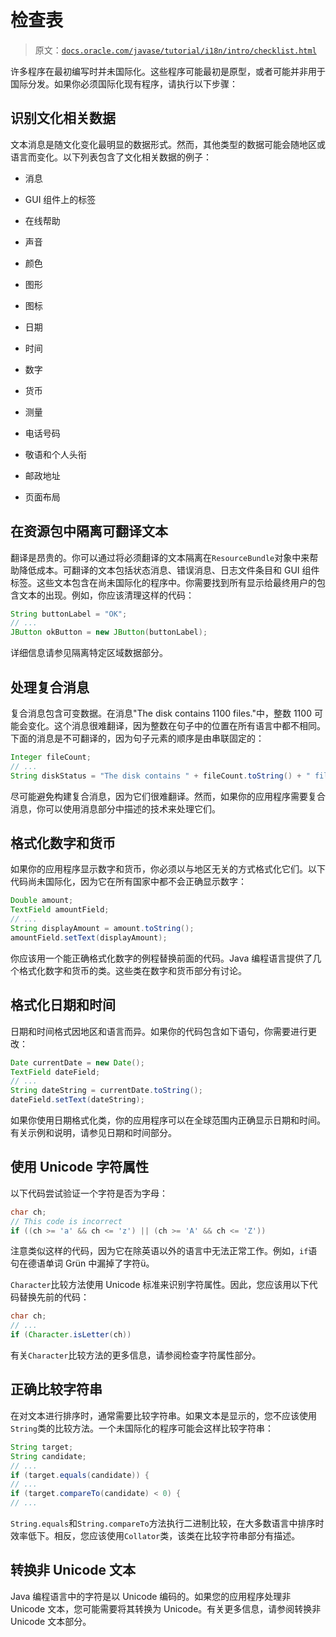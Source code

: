 # 检查表

> 原文：[`docs.oracle.com/javase/tutorial/i18n/intro/checklist.html`](https://docs.oracle.com/javase/tutorial/i18n/intro/checklist.html)

许多程序在最初编写时并未国际化。这些程序可能最初是原型，或者可能并非用于国际分发。如果你必须国际化现有程序，请执行以下步骤：

## 识别文化相关数据

文本消息是随文化变化最明显的数据形式。然而，其他类型的数据可能会随地区或语言而变化。以下列表包含了文化相关数据的例子：

+   消息

+   GUI 组件上的标签

+   在线帮助

+   声音

+   颜色

+   图形

+   图标

+   日期

+   时间

+   数字

+   货币

+   测量

+   电话号码

+   敬语和个人头衔

+   邮政地址

+   页面布局

## 在资源包中隔离可翻译文本

翻译是昂贵的。你可以通过将必须翻译的文本隔离在`ResourceBundle`对象中来帮助降低成本。可翻译的文本包括状态消息、错误消息、日志文件条目和 GUI 组件标签。这些文本包含在尚未国际化的程序中。你需要找到所有显示给最终用户的包含文本的出现。例如，你应该清理这样的代码：

```java
String buttonLabel = "OK";
// ...
JButton okButton = new JButton(buttonLabel);

```

详细信息请参见隔离特定区域数据部分。

## 处理复合消息

复合消息包含可变数据。在消息"The disk contains 1100 files."中，整数 1100 可能会变化。这个消息很难翻译，因为整数在句子中的位置在所有语言中都不相同。下面的消息是不可翻译的，因为句子元素的顺序是由串联固定的：

```java
Integer fileCount;
// ...
String diskStatus = "The disk contains " + fileCount.toString() + " files";

```

尽可能避免构建复合消息，因为它们很难翻译。然而，如果你的应用程序需要复合消息，你可以使用消息部分中描述的技术来处理它们。

## 格式化数字和货币

如果你的应用程序显示数字和货币，你必须以与地区无关的方式格式化它们。以下代码尚未国际化，因为它在所有国家中都不会正确显示数字：

```java
Double amount;
TextField amountField;
// ...
String displayAmount = amount.toString();
amountField.setText(displayAmount);

```

你应该用一个能正确格式化数字的例程替换前面的代码。Java 编程语言提供了几个格式化数字和货币的类。这些类在数字和货币部分有讨论。

## 格式化日期和时间

日期和时间格式因地区和语言而异。如果你的代码包含如下语句，你需要进行更改：

```java
Date currentDate = new Date();
TextField dateField;
// ...
String dateString = currentDate.toString();
dateField.setText(dateString);

```

如果你使用日期格式化类，你的应用程序可以在全球范围内正确显示日期和时间。有关示例和说明，请参见日期和时间部分。

## 使用 Unicode 字符属性

以下代码尝试验证一个字符是否为字母：

```java
char ch;
// This code is incorrect
if ((ch >= 'a' && ch <= 'z') || (ch >= 'A' && ch <= 'Z'))

```

注意类似这样的代码，因为它在除英语以外的语言中无法正常工作。例如，`if`语句在德语单词 Grün 中漏掉了字符ü。

`Character`比较方法使用 Unicode 标准来识别字符属性。因此，您应该用以下代码替换先前的代码：

```java
char ch;
// ...
if (Character.isLetter(ch))

```

有关`Character`比较方法的更多信息，请参阅检查字符属性部分。

## 正确比较字符串

在对文本进行排序时，通常需要比较字符串。如果文本是显示的，您不应该使用`String`类的比较方法。一个未国际化的程序可能会这样比较字符串：

```java
String target;
String candidate;
// ...
if (target.equals(candidate)) {
// ...
if (target.compareTo(candidate) < 0) {
// ...

```

`String.equals`和`String.compareTo`方法执行二进制比较，在大多数语言中排序时效率低下。相反，您应该使用`Collator`类，该类在比较字符串部分有描述。

## 转换非 Unicode 文本

Java 编程语言中的字符是以 Unicode 编码的。如果您的应用程序处理非 Unicode 文本，您可能需要将其转换为 Unicode。有关更多信息，请参阅转换非 Unicode 文本部分。
